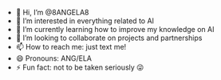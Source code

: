 - 👋 Hi, I’m @8ANGELA8
- 👀 I’m interested in everything related to AI
- 🌱 I’m currently learning how to improve my knowledge on AI
- 💞️ I’m looking to collaborate on projects and partnerships 
- 📫 How to reach me: just text me!
- 😄 Pronouns: ANG/ELA
- ⚡ Fun fact: not to be taken seriously 😜

<!---
8ANGELA8/8ANGELA8 is a ✨ special ✨ repository because its `README.md` (this file) appears on your GitHub profile.
You can click the Preview link to take a look at your changes.
--->
